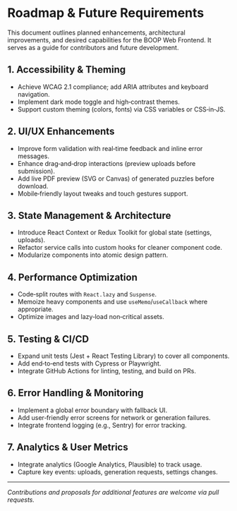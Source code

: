 # Roadmap & Future Requirements

This document outlines planned enhancements, architectural improvements, and desired capabilities for the BOOP Web Frontend. It serves as a guide for contributors and future development.

## 1. Accessibility & Theming

- Achieve WCAG 2.1 compliance; add ARIA attributes and keyboard navigation.
- Implement dark mode toggle and high‑contrast themes.
- Support custom theming (colors, fonts) via CSS variables or CSS‑in‑JS.

## 2. UI/UX Enhancements

- Improve form validation with real‑time feedback and inline error messages.
- Enhance drag‑and‑drop interactions (preview uploads before submission).
- Add live PDF preview (SVG or Canvas) of generated puzzles before download.
- Mobile‑friendly layout tweaks and touch gestures support.

## 3. State Management & Architecture

- Introduce React Context or Redux Toolkit for global state (settings, uploads).
- Refactor service calls into custom hooks for cleaner component code.
- Modularize components into atomic design pattern.

## 4. Performance Optimization

- Code‑split routes with `React.lazy` and `Suspense`.
- Memoize heavy components and use `useMemo`/`useCallback` where appropriate.
- Optimize images and lazy‑load non‑critical assets.

## 5. Testing & CI/CD

- Expand unit tests (Jest + React Testing Library) to cover all components.
- Add end‑to‑end tests with Cypress or Playwright.
- Integrate GitHub Actions for linting, testing, and build on PRs.

## 6. Error Handling & Monitoring

- Implement a global error boundary with fallback UI.
- Add user‑friendly error screens for network or generation failures.
- Integrate frontend logging (e.g., Sentry) for error tracking.

## 7. Analytics & User Metrics

- Integrate analytics (Google Analytics, Plausible) to track usage.
- Capture key events: uploads, generation requests, settings changes.

---

_Contributions and proposals for additional features are welcome via pull requests._
